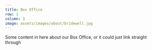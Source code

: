 ```yaml
---
title: Box Office
row: 1
column: 3
image: assets/images/about/bridewell.jpg
---
```


Some content in here about our Box Office, or it could just link straight through

